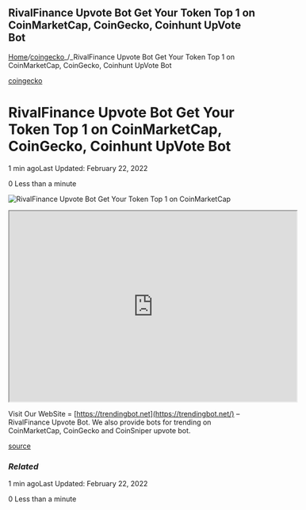 ## RivalFinance Upvote Bot Get Your Token Top 1 on CoinMarketCap, CoinGecko, Coinhunt UpVote Bot

[Home](https://coinmarketdo.com/)_/_[coingecko](https://coinmarketdo.com/coingecko/)_/_RivalFinance Upvote Bot Get Your Token Top 1 on CoinMarketCap, CoinGecko, Coinhunt UpVote Bot

[coingecko](https://coinmarketdo.com/coingecko/)

RivalFinance Upvote Bot Get Your Token Top 1 on CoinMarketCap, CoinGecko, Coinhunt UpVote Bot
=============================================================================================

1 min agoLast Updated: February 22, 2022

0 Less than a minute

![RivalFinance Upvote Bot Get Your Token Top 1 on CoinMarketCap](https://cdn.hashnode.com/res/hashnode/image/upload/v1645559033023/UszQv6NTo.jpeg)

<iframe width="580" height="385" src="https://www.youtube.com/embed/PMC5mBeqoNY?rel=0&amp;cc_load_policy=1&amp;hl=en&amp;modestbranding=1"></iframe>  
  
Visit Our WebSite = [https://trendingbot.net](https://trendingbot.net/) – RivalFinance Upvote Bot. We also provide bots for trending on CoinMarketCap, CoinGecko and CoinSniper upvote bot.  
  
[source](https://www.youtube.com/watch?v=PMC5mBeqoNY)

### _Related_

1 min agoLast Updated: February 22, 2022

0 Less than a minute